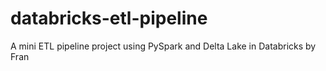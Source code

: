 # databricks-etl-pipeline
A mini ETL pipeline project using PySpark and Delta Lake in Databricks by Fran
